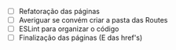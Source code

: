 - [ ] Refatoração das páginas
- [ ] Averiguar se convém criar a pasta das Routes
- [ ] ESLint para organizar o código
- [ ] Finalização das páginas (E das href's) 
